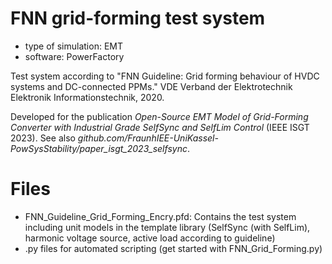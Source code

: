 # FNN grid-forming test system

- type of simulation: EMT
- software: PowerFactory

Test system according to 
"FNN Guideline: Grid forming behaviour of HVDC systems and DC-connected 
PPMs." VDE Verband der Elektrotechnik Elektronik Informationstechnik, 2020.

Developed for the publication
*Open-Source EMT Model of Grid-Forming Converter with Industrial Grade SelfSync and SelfLim Control*
(IEEE ISGT 2023).
See also *github.com/FraunhIEE-UniKassel-PowSysStability/paper_isgt_2023_selfsync*.

# Files
- FNN_Guideline_Grid_Forming_Encry.pfd: Contains the test system including unit models in the template library (SelfSync (with SelfLim), harmonic voltage source, active load according to guideline)
- .py files for automated scripting (get started with FNN_Grid_Forming.py)
